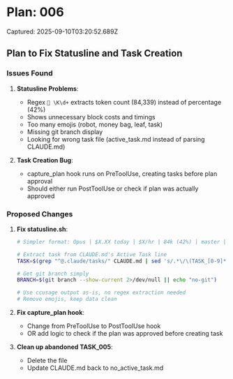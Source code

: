 # Plan: 006

Captured: 2025-09-10T03:20:52.689Z

## Plan to Fix Statusline and Task Creation

### Issues Found

1. **Statusline Problems**:
   - Regex `🧠 \K\d+` extracts token count (84,339) instead of percentage (42%)
   - Shows unnecessary block costs and timings
   - Too many emojis (robot, money bag, leaf, task)
   - Missing git branch display
   - Looking for wrong task file (active_task.md instead of parsing CLAUDE.md)

2. **Task Creation Bug**:
   - capture_plan hook runs on PreToolUse, creating tasks before plan approval
   - Should either run PostToolUse or check if plan was actually approved

### Proposed Changes

1. **Fix statusline.sh**:
   ```bash
   # Simpler format: Opus | $X.XX today | $X/hr | 84k (42%) | master | TASK_005
   
   # Extract task from CLAUDE.md's Active Task line
   TASK=$(grep "^@.claude/tasks/" CLAUDE.md | sed 's/.*\/\(TASK_[0-9]*\)\.md/\1/')
   
   # Get git branch simply
   BRANCH=$(git branch --show-current 2>/dev/null || echo "no-git")
   
   # Use ccusage output as-is, no regex extraction needed
   # Remove emojis, keep data clean
   ```

2. **Fix capture_plan hook**:
   - Change from PreToolUse to PostToolUse hook
   - OR add logic to check if the plan was approved before creating task

3. **Clean up abandoned TASK_005**:
   - Delete the file
   - Update CLAUDE.md back to no_active_task.md